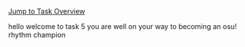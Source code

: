 [Jump to Task Overview](../../../../README.md)

hello welcome to task 5 you are well on your way to becoming an osu! rhythm champion

